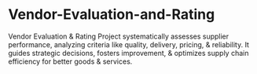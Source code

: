 # Vendor-Evaluation-and-Rating
Vendor Evaluation &amp; Rating Project systematically assesses supplier performance, analyzing criteria like quality, delivery, pricing, &amp; reliability. It guides strategic decisions, fosters improvement, &amp; optimizes supply chain efficiency for better goods &amp; services.
